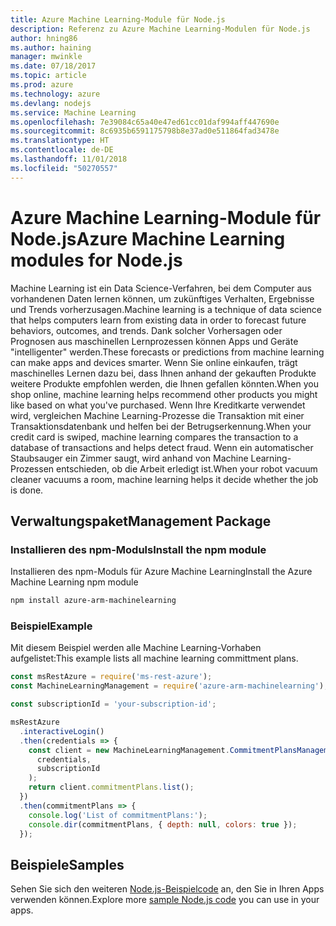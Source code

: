 ```yaml
---
title: Azure Machine Learning-Module für Node.js
description: Referenz zu Azure Machine Learning-Modulen für Node.js
author: hning86
ms.author: haining
manager: mwinkle
ms.date: 07/18/2017
ms.topic: article
ms.prod: azure
ms.technology: azure
ms.devlang: nodejs
ms.service: Machine Learning
ms.openlocfilehash: 7e39084c65a40e47ed61cc01daf994aff447690e
ms.sourcegitcommit: 8c6935b6591175798b8e37ad0e511864fad3478e
ms.translationtype: HT
ms.contentlocale: de-DE
ms.lasthandoff: 11/01/2018
ms.locfileid: "50270557"
---
```

# <a name="azure-machine-learning-modules-for-nodejs"></a><span data-ttu-id="b6271-103">Azure Machine Learning-Module für Node.js</span><span class="sxs-lookup"><span data-stu-id="b6271-103">Azure Machine Learning modules for Node.js</span></span>

<span data-ttu-id="b6271-104">Machine Learning ist ein Data Science-Verfahren, bei dem Computer aus vorhandenen Daten lernen können, um zukünftiges Verhalten, Ergebnisse und Trends vorherzusagen.</span><span class="sxs-lookup"><span data-stu-id="b6271-104">Machine learning is a technique of data science that helps computers learn from existing data in order to forecast future behaviors, outcomes, and trends.</span></span> <span data-ttu-id="b6271-105">Dank solcher Vorhersagen oder Prognosen aus maschinellen Lernprozessen können Apps und Geräte "intelligenter" werden.</span><span class="sxs-lookup"><span data-stu-id="b6271-105">These forecasts or predictions from machine learning can make apps and devices smarter.</span></span> <span data-ttu-id="b6271-106">Wenn Sie online einkaufen, trägt maschinelles Lernen dazu bei, dass Ihnen anhand der gekauften Produkte weitere Produkte empfohlen werden, die Ihnen gefallen könnten.</span><span class="sxs-lookup"><span data-stu-id="b6271-106">When you shop online, machine learning helps recommend other products you might like based on what you've purchased.</span></span> <span data-ttu-id="b6271-107">Wenn Ihre Kreditkarte verwendet wird, vergleichen Machine Learning-Prozesse die Transaktion mit einer Transaktionsdatenbank und helfen bei der Betrugserkennung.</span><span class="sxs-lookup"><span data-stu-id="b6271-107">When your credit card is swiped, machine learning compares the transaction to a database of transactions and helps detect fraud.</span></span> <span data-ttu-id="b6271-108">Wenn ein automatischer Staubsauger ein Zimmer saugt, wird anhand von Machine Learning-Prozessen entschieden, ob die Arbeit erledigt ist.</span><span class="sxs-lookup"><span data-stu-id="b6271-108">When your robot vacuum cleaner vacuums a room, machine learning helps it decide whether the job is done.</span></span>

## <a name="management-package"></a><span data-ttu-id="b6271-109">Verwaltungspaket</span><span class="sxs-lookup"><span data-stu-id="b6271-109">Management Package</span></span>


### <a name="install-the-npm-module"></a><span data-ttu-id="b6271-110">Installieren des npm-Moduls</span><span class="sxs-lookup"><span data-stu-id="b6271-110">Install the npm module</span></span>

<span data-ttu-id="b6271-111">Installieren des npm-Moduls für Azure Machine Learning</span><span class="sxs-lookup"><span data-stu-id="b6271-111">Install the Azure Machine Learning npm module</span></span>

```bash
npm install azure-arm-machinelearning
```

### <a name="example"></a><span data-ttu-id="b6271-112">Beispiel</span><span class="sxs-lookup"><span data-stu-id="b6271-112">Example</span></span>

<span data-ttu-id="b6271-113">Mit diesem Beispiel werden alle Machine Learning-Vorhaben aufgelistet:</span><span class="sxs-lookup"><span data-stu-id="b6271-113">This example lists all machine learning committment plans.</span></span>

```javascript
const msRestAzure = require('ms-rest-azure');
const MachineLearningManagement = require('azure-arm-machinelearning');

const subscriptionId = 'your-subscription-id';

msRestAzure
  .interactiveLogin()
  .then(credentials => {
    const client = new MachineLearningManagement.CommitmentPlansManagementClient(
      credentials,
      subscriptionId
    );
    return client.commitmentPlans.list();
  })
  .then(commitmentPlans => {
    console.log('List of commitmentPlans:');
    console.dir(commitmentPlans, { depth: null, colors: true });
  });
```

## <a name="samples"></a><span data-ttu-id="b6271-114">Beispiele</span><span class="sxs-lookup"><span data-stu-id="b6271-114">Samples</span></span>

<span data-ttu-id="b6271-115">Sehen Sie sich den weiteren [Node.js-Beispielcode](https://azure.microsoft.com/resources/samples/?platform=nodejs) an, den Sie in Ihren Apps verwenden können.</span><span class="sxs-lookup"><span data-stu-id="b6271-115">Explore more [sample Node.js code](https://azure.microsoft.com/resources/samples/?platform=nodejs) you can use in your apps.</span></span>
